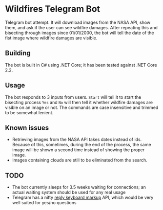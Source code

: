 # Wildfires Telegram Bot

Telegram bot attempt.
It will download images from the NASA API, show them, and ask if the user can see wildfire damages.
After repeating this and bisecting through images since 01/01/2000, the bot will tell the date of the fist image where wildfire damages are visible.

## Building

The bot is built in C# using .NET Core; it has been tested against .NET Core 2.2.

## Usage

The bot responds to 3 inputs from users.
`Start` will tell it to start the bisecting process
`Yes` and `No` will then tell it whether wildfire damages are visible on an image or not.
The commands are case insensitive and trimmed to be somewhat lenient.

## Known issues

- Retrieving images from the NASA API takes dates instead of ids. Because of this, sometimes, during the end of the process, the same image will be shown a second time instead of showing the proper image.
- Images containing clouds are still to be eliminated from the search.

## TODO

- The bot currently sleeps for 3.5 weeks waiting for connections; an actual waiting system should be used for any real usage
- Telegram has a nifty [reply keyboard markup](https://core.telegram.org/bots/api#replykeyboardmarkup) API, which would be very well suited for yes/no questions
